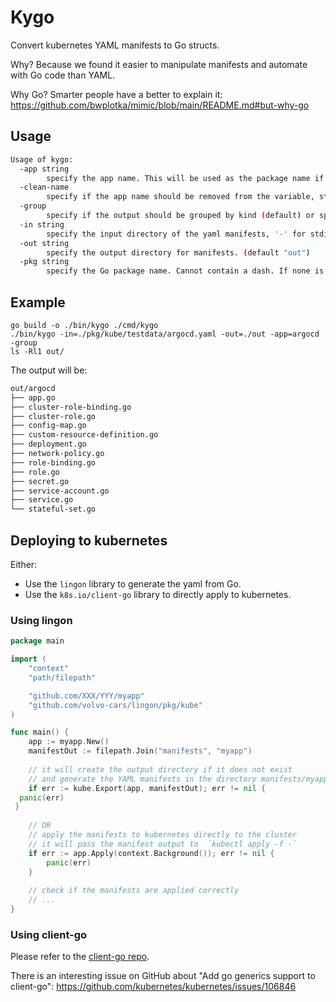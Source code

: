 # Kygo

Convert kubernetes YAML manifests to Go structs.

Why? Because we found it easier to manipulate manifests and automate with Go code than YAML.

Why Go? Smarter people have a better to explain it: <https://github.com/bwplotka/mimic/blob/main/README.md#but-why-go>

## Usage

```sh
Usage of kygo:
  -app string
    	specify the app name. This will be used as the package name if none is specified. (default "myapp")
  -clean-name
    	specify if the app name should be removed from the variable, struct and file name. (default true)
  -group
    	specify if the output should be grouped by kind (default) or split by name. (default false)
  -in string
    	specify the input directory of the yaml manifests, '-' for stdin (default "-")
  -out string
    	specify the output directory for manifests. (default "out")
  -pkg string
    	specify the Go package name. Cannot contain a dash. If none is specified the app name will be used.
```

## Example

```shell
go build -o ./bin/kygo ./cmd/kygo
./bin/kygo -in=./pkg/kube/testdata/argocd.yaml -out=./out -app=argocd -group
ls -Rl1 out/
```

The output will be:

```sh
out/argocd
├── app.go
├── cluster-role-binding.go
├── cluster-role.go
├── config-map.go
├── custom-resource-definition.go
├── deployment.go
├── network-policy.go
├── role-binding.go
├── role.go
├── secret.go
├── service-account.go
├── service.go
└── stateful-set.go
```

## Deploying to kubernetes

Either:

* Use the `lingon` library to generate the yaml from Go.
* Use the `k8s.io/client-go` library to directly apply to kubernetes.

### Using lingon

```go
package main

import (
    "context"
    "path/filepath"

    "github.com/XXX/YYY/myapp"
    "github.com/volvo-cars/lingon/pkg/kube"
)

func main() {   
	app := myapp.New()
    manifestOut := filepath.Join("manifests", "myapp")
	
	// it will create the output directory if it does not exist
	// and generate the YAML manifests in the directory manifests/myapp/
	if err := kube.Export(app, manifestOut); err != nil {
  panic(err)
 }
    
    // OR 
	// apply the manifests to kubernetes directly to the cluster
	// it will pass the manifest output to  `kubectl apply -f -`
	if err := app.Apply(context.Background()); err != nil {
        panic(err)
    }
	
	// check if the manifests are applied correctly
	// ...
}
```

### Using client-go

Please refer to the [client-go repo](https://github.com/kubernetes/client-go).

There is an interesting issue on GitHub about "Add go generics support to client-go":
<https://github.com/kubernetes/kubernetes/issues/106846>

